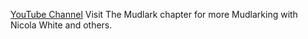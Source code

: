 [YouTube Channel][1] Visit The Mudlark chapter for more Mudlarking with Nicola White and others.


[1]: https://www.youtube.com/user/driftwoodnic
